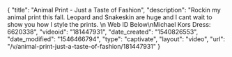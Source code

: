 {
    "title": "Animal Print - Just a Taste of Fashion",
    "description": "Rockin my animal print this fall. Leopard and Snakeskin are huge and I cant wait to show you how I style the prints. \n Web ID Below\nMichael Kors Dress: 6620338",
    "videoid": "181447931",
    "date_created": "1540826553",
    "date_modified": "1546466794",
    "type": "captivate",
    "layout": "video",
    "url": "\/v\/animal-print-just-a-taste-of-fashion\/181447931"
}